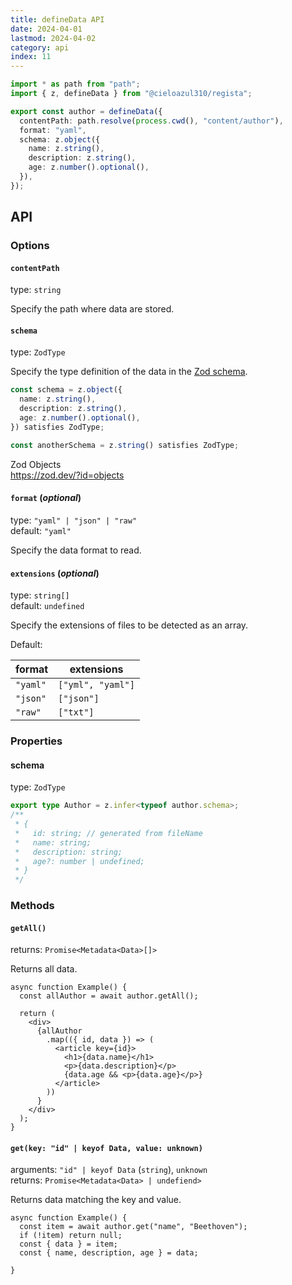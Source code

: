 ```yaml
---
title: defineData API
date: 2024-04-01
lastmod: 2024-04-02
category: api
index: 11
---
```


```ts
import * as path from "path";
import { z, defineData } from "@cieloazul310/regista";

export const author = defineData({
  contentPath: path.resolve(process.cwd(), "content/author"),
  format: "yaml",
  schema: z.object({
    name: z.string(),
    description: z.string(),
    age: z.number().optional(),
  }),
});
```

## API

### Options

#### `contentPath`

type: `string`

Specify the path where data are stored.

#### `schema`

type: `ZodType`

Specify the type definition of the data in the [Zod schema][Zod].

```ts
const schema = z.object({
  name: z.string(),
  description: z.string(),
  age: z.number().optional(),
}) satisfies ZodType;

const anotherSchema = z.string() satisfies ZodType;
```

Zod Objects  
https://zod.dev/?id=objects

#### `format` (*optional*)

type: `"yaml" | "json" | "raw"`  
default: `"yaml"`

Specify the data format to read.

#### `extensions` (*optional*)

type: `string[]`  
default: `undefined`

Specify the extensions of files to be detected as an array.

Default:

| format   | extensions        |
|----------|-------------------|
| `"yaml"` | `["yml", "yaml"]` |
| `"json"` | `["json"]`        |
| `"raw"`  | `["txt"]`         |

### Properties

#### schema

type: `ZodType`

```ts
export type Author = z.infer<typeof author.schema>;
/**
 * {
 *   id: string; // generated from fileName
 *   name: string;
 *   description: string;
 *   age?: number | undefined;
 * }
 */
```

### Methods

#### `getAll()`

returns: `Promise<Metadata<Data>[]>`

Returns all data.

```tsx
async function Example() {
  const allAuthor = await author.getAll();

  return (
    <div>
      {allAuthor
        .map(({ id, data }) => (
          <article key={id}>
            <h1>{data.name}</h1>
            <p>{data.description}</p>
            {data.age && <p>{data.age}</p>}
          </article>
        ))
      }
    </div>
  );
}
```

#### `get(key: "id" | keyof Data, value: unknown)`

arguments: `"id" | keyof Data` (`string`), `unknown`  
returns: `Promise<Metadata<Data> | undefiend>`

Returns data matching the key and value.

```tsx
async function Example() {
  const item = await author.get("name", "Beethoven");
  if (!item) return null;
  const { data } = item;
  const { name, description, age } = data;

}
```

[Zod]: https://zod.dev/ "Zod"
